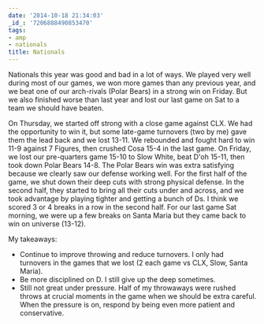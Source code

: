 ```yaml
---
date: '2014-10-18 21:34:03'
_id_: '7206888490853470'
tags:
- amp
- nationals
title: Nationals
---
```


Nationals this year was good and bad in a lot of ways. We played very well during most of our games, we won more games than any previous year, and we beat
one of our arch-rivals (Polar Bears) in a strong win on Friday. But we also finished worse than last year and lost our last game on Sat to a team we should
have beaten.

On Thursday, we started off strong with a close game against CLX. We had the opportunity to win it, but some late-game turnovers (two by me) gave them the
lead back and we lost 13-11. We rebounded and fought hard to win 11-9 against 7 Figures, then crushed Cosa 15-4 in the last game. On Friday, we lost our
pre-quarters game 15-10 to Slow White, beat D'oh 15-11, then took down Polar Bears 14-8. The Polar Bears win was extra satisfying because we clearly saw
our defense working well. For the first half of the game, we shut down their deep cuts with strong physical defense. In the second half, they started to
bring all their cuts under and across, and we took advantage by playing tighter and getting a bunch of Ds. I think we scored 3 or 4 breaks in a row in the
second half. For our last game Sat morning, we were up a few breaks on Santa Maria but they came back to win on universe (13-12). 

My takeaways: 

- Continue to improve throwing and reduce turnovers. I only had turnovers in the games that we lost (2 each game vs CLX, Slow, Santa Maria).
- Be more disciplined on D. I still give up the deep sometimes.
- Still not great under pressure. Half of my throwaways were rushed throws at crucial moments in the game when we should be extra careful. When the
  pressure is on, respond by being even more patient and conservative.

